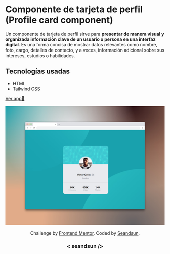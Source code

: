 # Componente de tarjeta de perfil (Profile card component)

Un componente de tarjeta de perfil sirve para **presentar de manera visual y organizada información clave de un usuario o persona en una interfaz digital**. Es una forma concisa de mostrar datos relevantes como nombre, foto, cargo, detalles de contacto, y a veces, información adicional sobre sus intereses, estudios o habilidades.

## Tecnologías usadas

- HTML
- Tailwind CSS

[Ver app🔗](https://)

![profile card component img demo](./design/profile-card-component-img.jpg)

<div align="center">
  Challenge by <a href="https://www.frontendmentor.io?ref=challenge" target="_blank">Frontend Mentor</a>. 
  Coded by <a href="https://github.com/seandsun">Seandsun</a>.
</div>

 <h3 align="center">< seandsun /></h3>
